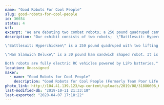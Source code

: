 ```yaml
---
name: "Good Robots For Cool People"
slug: good-robots-for-cool-people
id: 36654
status: 4
url: 
excerpt: "We are debuting two combat robots; a 250 pound quadruped centaur robot named \"Battlesuit: Hyperchicken\" and a 30 pound sandwich robot named \"Ham Slamwich Deluxe\"! Both robots are fighting in Robot Ruckus!"
description: "Our exhibit consists of two robots;  \"Battlesuit: Hyperchicken\" and \"Ham Slamwich Deluxe\".

\"Battlesuit: Hyperchicken\" is a 250 pound quadruped with two lifting arms piloted by a rubber chicken. The robot is meant to resemble the 'power loader' from 'Aliens II' albeit driven by a chicken. It will be approximately a 36\" cube in volume (foot tip to foot tip) when completed. Legs are driven by twisted string actuators connected to brushless motors from electric skateboards. Each leg has 3 degrees of freedom and the arms have two a piece. It is controlled by a custom Cortex M4 board and kinematics firmware. Each motor controller connects to an encoder to provide feed back. 

\"Ham Slamwich Deluxe\" is a 30 pound ham sandwich shaped robot. It is an aluminum version of the original \"Ham Slamwich\". The original has fought in Atlanta during DragonCon but is not suited for the event at Orlando Maker Faire due to it being a tad delicate. The original sandwich is driven by two electric brushless motors and a hacked belt sander. It's primary purpose is to deliver sandwiches. The deluxe features a rotating bit of cheese that acts as a ring spinner. 

Both robots are fully electric RC vehicles powered by LiPo batteries."
location: Unassigned
maker:
  - name: "Good Robots for Cool People"
    description: "Good Robots for Cool People (Formerly Team Poor Life Choices) has competed in various robot competitions since 2001. Most recently we went on Battlebots with \"Battle Royale With Cheese\" a 250 cheese burger! We have two new robots we are bringing to Orlando to compete in Robot Ruckus! "
photo_link: http://104.41.139.123/wp-content/uploads/2019/08/31886606_628554060838846_2143054192393060352_n.jpg
last-modified-db: "2019-10-11 21:33:10"
last-exported: "2020-04-07 17:18:22"
---
```

